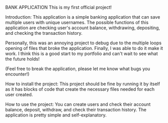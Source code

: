 BANK APPLICATION
This is my first official project!

Introduction:
This application is a simple banking application that can save multiple users with unique usernames.
The possible functions of this application are checking user's account balance,
withdrawing, depositing, and checking the transaction history.

Personally, this was an annoying project to debug due to the multiple loops opening of files that broke the application.
Finally, I was able to do it make it work. I think this is a good start to my portfolio and can't wait to see what
the future holds!

(Feel free to break the application, please let me know what bugs you encounter!)


How to install the project:
This project should be fine by running it by itself as it has blocks of code that create the necessary files needed
for each user created.


How to use the project:
You can create users and check their account balance, deposit, withdraw, and check their transaction history.
The application is pretty simple and self-explanatory.